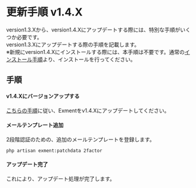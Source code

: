 # 更新手順 v1.4.X
version1.3.Xから、version1.4.Xにアップデートする際には、特別な手順がいくつか必要です。  
version1.3.Xにアップデートする際の手順を記載します。  
※新規にversion1.4.Xにインストールする際には、本手順は不要です。通常の[インストール手順](/ja/quickstart)より、インストールを行ってください。  

## 手順

#### v1.4.Xにバージョンアップする
[こちらの手順](/ja/update)に従い、Exmentをv1.4.Xにアップデートしてください。


#### メールテンプレート追加
2段階認証のための、追加のメールテンプレートを登録します。

~~~
php artisan exment:patchdata 2factor
~~~

#### アップデート完了
これにより、アップデート処理が完了します。  